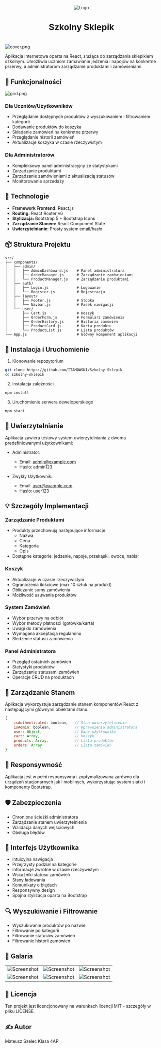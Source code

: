 <div align="center">
    <img src="public/logo192.png" alt="Logo">
    <h1>Szkolny Sklepik</h1>
</div>

# 
![cover.png](screenshots/cover.png)

Aplikacja internetowa oparta na React, służąca do zarządzania sklepikiem szkolnym. Umożliwia uczniom zamawianie jedzenia i napojów na konkretne przerwy, a administratorom zarządzanie produktami i zamówieniami.

## 🌟 Funkcjonalności

![grid.png](screenshots/grid.png)

### Dla Uczniów/Użytkowników
- Przeglądanie dostępnych produktów z wyszukiwaniem i filtrowaniem kategorii
- Dodawanie produktów do koszyka
- Składanie zamówień na konkretne przerwy
- Przeglądanie historii zamówień
- Aktualizacje koszyka w czasie rzeczywistym

### Dla Administratorów
- Kompleksowy panel administracyjny ze statystykami
- Zarządzanie produktami
- Zarządzanie zamówieniami z aktualizacją statusów
- Monitorowanie sprzedaży

## 🔧 Technologie

- **Framework Frontend:** React.js
- **Routing:** React Router v6
- **Stylizacja:** Bootstrap 5 + Bootstrap Icons
- **Zarządzanie Stanem:** React Component State
- **Uwierzytelnianie:** Prosty system email/hasło

## 📦 Struktura Projektu

```
src/
├── components/
│   ├── admin/
│   │   ├── AdminDashboard.js    # Panel administratora
│   │   ├── OrderManager.js      # Zarządzanie zamówieniami
│   │   └── ProductManager.js    # Zarządzanie produktami
│   ├── auth/
│   │   ├── Login.js             # Logowanie
│   │   └── Register.js          # Rejestracja
│   ├── layout/
│   │   ├── Footer.js            # Stopka
│   │   └── Navbar.js            # Pasek nawigacji
│   └── user/
│       ├── Cart.js              # Koszyk
│       ├── OrderForm.js         # Formularz zamówienia
│       ├── OrderHistory.js      # Historia zamówień
│       ├── ProductCard.js       # Karta produktu
│       └── ProductList.js       # Lista produktów
└── App.js                       # Główny komponent aplikacji
```

## 🚀 Instalacja i Uruchomienie

1. Klonowanie repozytorium
```bash
git clone https://github.com/ITAMOWSKI/Szkolny-Sklepik
cd szkolny-sklepik
```

2. Instalacja zależności
```bash
npm install
```

3. Uruchomienie serwera deweloperskiego
```bash
npm start
```

## 🔐 Uwierzytelnianie

Aplikacja zawiera testowy system uwierzytelniania z dwoma predefiniowanymi użytkownikami:

- Administrator:
    - Email: admin@example.com
    - Hasło: admin123

- Zwykły Użytkownik:
    - Email: user@example.com
    - Hasło: user123

## 💡 Szczegóły Implementacji

### Zarządzanie Produktami
- Produkty przechowują następujące informacje:
    - Nazwa
    - Cena
    - Kategoria
    - Opis
- Dostępne kategorie: jedzenie, napoje, przekąski, owoce, nabiał

### Koszyk
- Aktualizacje w czasie rzeczywistym
- Ograniczenia ilościowe (max 10 sztuk na produkt)
- Obliczanie sumy zamówienia
- Możliwość usuwania produktów

### System Zamówień
- Wybór przerwy na odbiór
- Wybór metody płatności (gotówka/karta)
- Uwagi do zamówienia
- Wymagana akceptacja regulaminu
- Śledzenie statusu zamówienia

### Panel Administratora
- Przegląd ostatnich zamówień
- Statystyki produktów
- Zarządzanie statusami zamówień
- Operacje CRUD na produktach

## 🔄 Zarządzanie Stanem

Aplikacja wykorzystuje zarządzanie stanem komponentów React z następującymi głównymi obiektami stanu:

```javascript
{
    isAuthenticated: boolean,   // Stan uwierzytelnienia
    isAdmin: boolean,           // Uprawnienia administratora
    user: Object,               // Dane użytkownika
    cart: Array,                // Koszyk
    products: Array,            // Lista produktów
    orders: Array               // Lista zamówień
}
```

## 📱 Responsywność

Aplikacja jest w pełni responsywna i zoptymalizowana zarówno dla urządzeń stacjonarnych jak i mobilnych, wykorzystując system siatki i komponenty Bootstrap.

## 🛡️ Zabezpieczenia

- Chronione ścieżki administratora
- Zarządzanie stanem uwierzytelnienia
- Walidacja danych wejściowych
- Obsługa błędów

## 🎨 Interfejs Użytkownika

- Intuicyjna nawigacja
- Przejrzysty podział na kategorie
- Informacje zwrotne w czasie rzeczywistym
- Wskaźniki statusu zamówień
- Stany ładowania
- Komunikaty o błędach
- Responsywny design
- Spójna stylizacja oparta na Bootstrap

## 🔍 Wyszukiwanie i Filtrowanie

- Wyszukiwanie produktów po nazwie
- Filtrowanie po kategorii
- Filtrowanie statusów zamówień
- Filtrowanie historii zamówień

## 🌆 Galaria
<table style="border: none">
  <tr style="border: none">
    <td style="border: none"><img src="screenshots/products.png" alt="Screenshot"></td>
    <td style="border: none"><img src="screenshots/login.png" alt="Screenshot"></td>
    <td style="border: none"><img src="screenshots/register.png" alt="Screenshot"></td>
  </tr>
  <tr style="border: none">
    <td style="border: none"><img src="screenshots/cart.png" alt="Screenshot"></td>
    <td style="border: none"><img src="screenshots/order.png" alt="Screenshot"></td>
    <td style="border: none"><img src="screenshots/manager.png" alt="Screenshot"></td>
  </tr>
</table>

## 📄 Licencja
Ten projekt jest licencjonowany na warunkach licencji MIT - szczegóły w pliku LICENSE.

## ✍️ Autor

Mateusz Szelec
Klasa 4AP